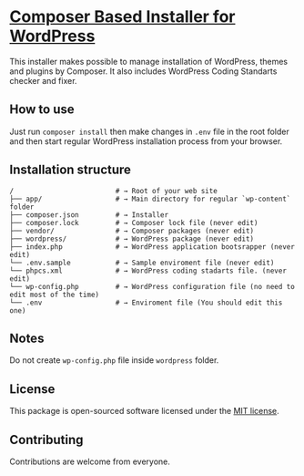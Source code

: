# [Composer Based Installer for WordPress](https://github.com/turkeryildirim/wp-composer/)

This installer makes possible to manage installation of WordPress, themes and plugins by Composer. It also includes WordPress Coding Standarts checker and fixer.

## How to use

Just run `composer install` then make changes in `.env` file in the root folder and then start regular WordPress installation process from your browser.

## Installation structure

```shell
/                         # → Root of your web site
├── app/                  # → Main directory for regular `wp-content` folder
├── composer.json         # → Installer
├── composer.lock         # → Composer lock file (never edit)
├── vendor/               # → Composer packages (never edit) 
├── wordpress/            # → WordPress package (never edit) 
├── index.php             # → WordPress application bootsrapper (never edit) 
└── .env.sample           # → Sample enviroment file (never edit)
└── phpcs.xml             # → WordPress coding stadarts file. (never edit)
└── wp-config.php         # → WordPress configuration file (no need to edit most of the time)
└── .env                  # → Enviroment file (You should edit this one)
```

## Notes
Do not create `wp-config.php` file inside `wordpress` folder.

## License
This package is open-sourced software licensed under the [MIT license](http://opensource.org/licenses/MIT).

## Contributing

Contributions are welcome from everyone.

